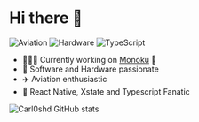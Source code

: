 # Hi there 👋

![Aviation](https://img.shields.io/badge/Aviation-Enthusiastic-blue)
![Hardware](https://img.shields.io/badge/Hardware-Fan-orange)
![TypeScript](https://img.shields.io/badge/TypeScript-Fan-lightgrey)

- 🧑🏽‍💻 Currently working on [Monoku](https://monoku.com) 💜 <img align="center" src="https://i.imgur.com/dOdkSdj.png" width="10" />
- 📱 Software and Hardware passionate
- ✈️ Aviation enthusiastic
- 🤖 React Native, Xstate and Typescript Fanatic

![Carl0shd GitHub stats](https://github-readme-stats.vercel.app/api?username=carl0shd&count_private=true&hide=stars,prs&show_icons=true&theme=nord)
